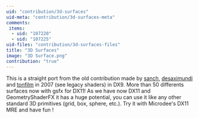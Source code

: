 ```yaml
---
uid: "contribution/3d-surfaces"
uid-meta: "contribution/3d-surfaces-meta"
comments: 
 items: 
  - uid: "107220"
  - uid: "107225"
uid-files: "contribution/3d-surfaces-files"
title: "3D Surfaces"
image: "3D Surface.png"
contribution: "true"
---
```


This is a straight port from the old contribution made by [sanch](http://vvvv.org/users/sanch), [desaximundi](http://vvvv.org/users/desaximundi) and [tonfilm](http://vvvv.org/users/tonfilm) in 2007 (see legacy shaders) in DX9. More than 50 differents surfaces now with gsfx for DX11!
As we have now DX11 and GeometryShaderFX it has a huge potential, you can use it like any other standard 3D primitives (grid, box, sphere, etc.). Try it with Microdee's DX11 MRE and have fun !